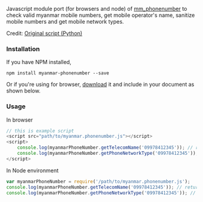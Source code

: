 Javascript module port (for browsers and node) of [mm_phonenumber](https://github.com/Melomap/mm_phonenumber) to check valid myanmar mobile numbers, get mobile operator's name, sanitize mobile numbers and get mobile network types.

Credit: [Original script (Python)](https://github.com/Melomap/mm_phonenumber)

### Installation

If you have NPM installed,

`npm install myanmar-phonenumber --save`

Or if you're using for browser, [download](https://raw.githubusercontent.com/kaungmyatlwin/myanmar-phonenumber-js/master/myanmar.phonenumber.js) it and include in your document as shown below.

### Usage

In browser
```javascript
// this is example script
<script src="path/to/myanmar.phonenumber.js"></script>
<script>
    console.log(myanmarPhoneNumber.getTelecomName('09978412345')); // returns Ooredoo
    console.log(myanmarPhoneNumber.getPhoneNetworkType('09978412345')); // returns GSM
</script>
```

In Node environment

```javascript
var myanmarPhoneNumber = require('/path/to/myanmar.phonenumber.js');
console.log(myanmarPhoneNumber.getTelecomName('09978412345')); // returns Ooredoo
console.log(myanmarPhoneNumber.getPhoneNetworkType('09978412345')); // returns GSM
```
